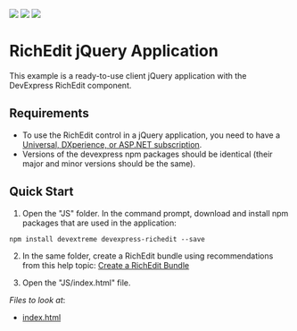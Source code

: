 <!-- default badges list -->
![](https://img.shields.io/endpoint?url=https://codecentral.devexpress.com/api/v1/VersionRange/269037834/20.1.3%2B)
[![](https://img.shields.io/badge/Open_in_DevExpress_Support_Center-FF7200?style=flat-square&logo=DevExpress&logoColor=white)](https://supportcenter.devexpress.com/ticket/details/T895958)
[![](https://img.shields.io/badge/📖_How_to_use_DevExpress_Examples-e9f6fc?style=flat-square)](https://docs.devexpress.com/GeneralInformation/403183)
<!-- default badges end -->
# RichEdit jQuery Application

This example is a ready-to-use client jQuery application with the DevExpress RichEdit component.

## Requirements
* To use the RichEdit control in a jQuery application, you need to have a [Universal, DXperience, or ASP.NET subscription](https://www.devexpress.com/buy/net/).
* Versions of the devexpress npm packages should be identical (their major and minor versions should be the same).

## Quick Start

1. Open the "JS" folder. In the command prompt, download and install npm packages that are used in the application:

```
npm install devextreme devexpress-richedit --save
```

2. In the same folder, create a RichEdit bundle using recommendations from this help topic: [Create a RichEdit Bundle](https://docs.devexpress.com/AspNetCore/401721/office-inspired-controls/get-started/richedit-bundle#create-a-richedit-bundle)

3. Open the "JS/index.html" file.

<!-- default file list -->
*Files to look at*:
* [index.html](./JS/index.html)
<!-- default file list end -->
